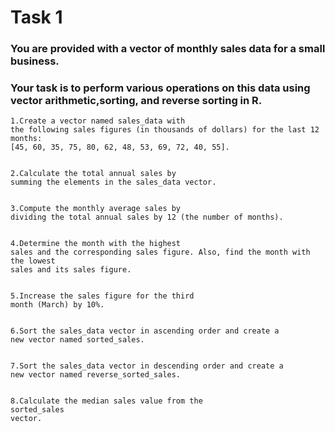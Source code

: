 # Task 1

### You are provided with a vector of monthly sales data for a small business.
### Your task is to perform various operations on this data using vector arithmetic,sorting, and reverse sorting in R.


    1.Create a vector named sales_data with
    the following sales figures (in thousands of dollars) for the last 12 months:
    [45, 60, 35, 75, 80, 62, 48, 53, 69, 72, 40, 55].


    2.Calculate the total annual sales by
    summing the elements in the sales_data vector.


    3.Compute the monthly average sales by
    dividing the total annual sales by 12 (the number of months).


    4.Determine the month with the highest
    sales and the corresponding sales figure. Also, find the month with the lowest
    sales and its sales figure.


    5.Increase the sales figure for the third
    month (March) by 10%.


    6.Sort the sales_data vector in ascending order and create a
    new vector named sorted_sales.


    7.Sort the sales_data vector in descending order and create a
    new vector named reverse_sorted_sales.


    8.Calculate the median sales value from the
    sorted_sales
    vector.